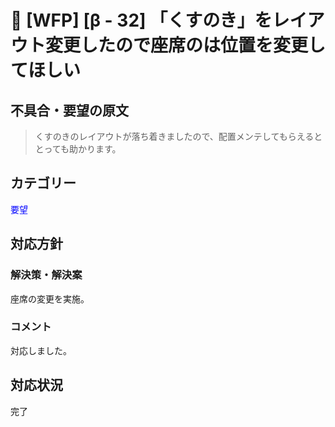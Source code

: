 # 🌳 [WFP] [β - 32] 「くすのき」をレイアウト変更したので座席のは位置を変更してほしい

## 不具合・要望の原文

> くすのきのレイアウトが落ち着きましたので、配置メンテしてもらえるととっても助かります。

## カテゴリー

<span style="color: blue;">要望</span>



## 対応方針

### 解決策・解決案

座席の変更を実施。

### コメント

対応しました。

## 対応状況

完了